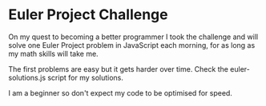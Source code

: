 <h1>Euler Project Challenge</h1>

<p>On my quest to becoming a better programmer I took the challenge and will solve one Euler Project problem in JavaScript each morning, for as long as my math skills will take me.</p>

<p>The first problems are easy but it gets harder over time. Check the euler-solutions.js script for my solutions.</p>

<p>I am a beginner so don't expect my code to be optimised for speed.</p>